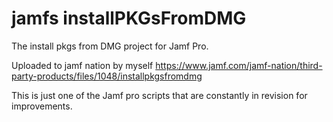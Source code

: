 # jamfs installPKGsFromDMG

The install pkgs from DMG project for Jamf Pro.

Uploaded to jamf nation by myself
https://www.jamf.com/jamf-nation/third-party-products/files/1048/installpkgsfromdmg

This is just one of the Jamf pro scripts that are constantly in revision for improvements.
